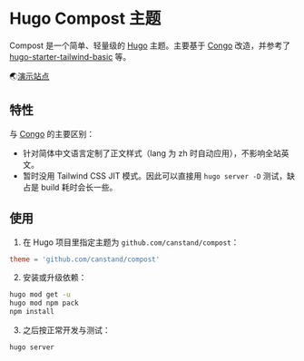 # Hugo Compost 主题

Compost 是一个简单、轻量级的 [Hugo](https://gohugo.io) 主题。主要基于 [Congo](https://github.com/jpanther/congo) 改造，并参考了 [hugo-starter-tailwind-basic](https://github.com/bep/hugo-starter-tailwind-basic) 等。

🌏[演示站点](https://github.com/canstand/compost/zh)

## 特性
与 [Congo](https://github.com/jpanther/congo) 的主要区别：
* 针对简体中文语言定制了正文样式（lang 为 zh 时自动应用），不影响全站英文。
* 暂时没用 Tailwind CSS JIT 模式。因此可以直接用 `hugo server -D` 测试，缺占是 build 耗时会长一些。

## 使用

1. 在 Hugo 项目里指定主题为 `github.com/canstand/compost`：
```toml
theme = 'github.com/canstand/compost'
```

2. 安装或升级依赖：

```bash
hugo mod get -u
hugo mod npm pack
npm install
```

3. 之后按正常开发与测试：

```bash
hugo server
```
